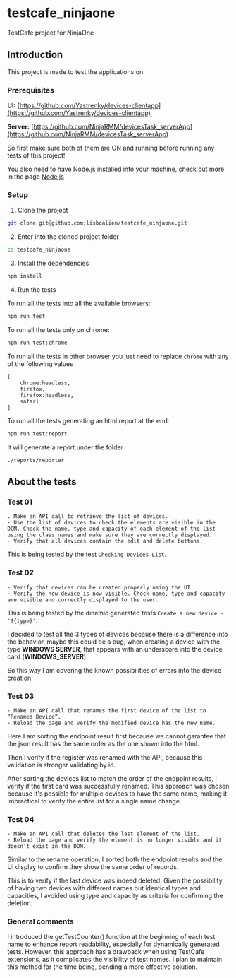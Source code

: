 # testcafe_ninjaone
TestCafe project for NinjaOne

## Introduction
This project is made to test the applications on

### Prerequisites
**UI:**
[https://github.com/Yastrenky/devices-clientapp](https://github.com/Yastrenky/devices-clientapp)

**Server:**
[https://github.com/NinjaRMM/devicesTask_serverApp](https://github.com/NinjaRMM/devicesTask_serverApp)

So first make sure both of them are ON and running before running any tests of this project!

You also need to have Node.js installed into your machine, check out more in the page [Node.js](https://nodejs.org/en/download/package-manager)

### Setup
1. Clone the project

```bash
git clone git@github.com:lisboalien/testcafe_ninjaone.git
```

2. Enter into the cloned project folder

```bash
cd testcafe_ninjaone
```

3. Install the dependencies

```bash
npm install
```

4. Run the tests

To run all the tests into all the available browsers:
```bash
npm run test
```

To run all the tests only on chrome:
```bash
npm run test:chrome
```

To run all the tests in other browser you just need to replace `chrome` with any of the following values
```
[
    chrome:headless, 
    firefox, 
    firefox:headless, 
    safari
]
``` 

To run all the tests generating an html report at the end:
```bash
npm run test:report
```

It will generate a report under the folder 
```
./reports/reporter
```

## About the tests
### Test 01

```
. Make an API call to retrieve the list of devices.
· Use the list of devices to check the elements are visible in the DOM. Check the name, type and capacity of each element of the list using the class names and make sure they are correctly displayed.
· Verify that all devices contain the edit and delete buttons.
```

This is being tested by the test `Checking Devices List`.

### Test 02
```
· Verify that devices can be created properly using the UI.
· Verify the new device is now visible. Check name, type and capacity are visible and correctly displayed to the user.
```

This is being tested by the dinamic generated tests `Create a new device - '${type}'`.

I decided to test all the 3 types of devices because there is a difference into the behavior, maybe this could be a bug, when creating a device with the type **WINDOWS SERVER**, that appears with an underscore into the device card (**WINDOWS_SERVER**).

So this way I am covering the known possibilities of errors into the device creation.

### Test 03
```
· Make an API call that renames the first device of the list to “Renamed Device”.
· Reload the page and verify the modified device has the new name.
```

Here I am sorting the endpoint result first because we cannot garantee that the json result has the same order as the one shown into the html.

Then I verify if the register was renamed with the API, because this validation is stronger validating by id.

After sorting the devices list to match the order of the endpoint results, I verify if the first card was successfully renamed. This approach was chosen because it's possible for multiple devices to have the same name, making it impractical to verify the entire list for a single name change.


### Test 04
```
· Make an API call that deletes the last element of the list.
· Reload the page and verify the element is no longer visible and it doesn’t exist in the DOM.
```

Similar to the rename operation, I sorted both the endpoint results and the UI display to confirm they show the same order of records.

This is to verify if the last device was indeed deleted. Given the possibility of having two devices with different names but identical types and capacities, I avoided using type and capacity as criteria for confirming the deletion.

### General comments
I introduced the getTestCounter() function at the beginning of each test name to enhance report readability, especially for dynamically generated tests. However, this approach has a drawback when using TestCafe extensions, as it complicates the visibility of test names. I plan to maintain this method for the time being, pending a more effective solution.